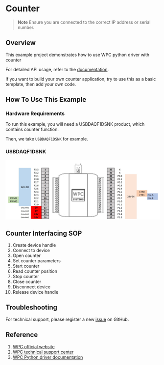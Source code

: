 # Counter
> **Note**
> Ensure you are connected to the correct IP address or serial number.

## Overview

This example project demonstrates how to use WPC python driver with counter

For detailed API usage, refer to the [documentation](https://wpc-systems-ltd.github.io/WPC_Python_driver_release/).

If you want to build your own counter application, try to use this as a basic template, then add your own code.

## How To Use This Example

### Hardware Requirements

To run this example, you will need a USBDAQF1DSNK product, which contains counter function.

Then, we take `USBDAQF1DSNK` for example.

### USBDAQF1DSNK

<img src="https://github.com/WPC-Systems-Ltd/WPC_Python_driver_release/blob/main/Reference/Pinouts/pinout-USBDAQF1DSNK.JPG" alt="drawing" width="600"/>

## Counter Interfacing SOP

1. Create device handle
2. Connect to device
3. Open counter
4. Set counter parameters
5. Start counter
5. Read counter position
6. Stop counter
7. Close counter
8. Disconnect device
9. Release device handle

## Troubleshooting

For technical support, please register a new [issue](https://github.com/WPC-Systems-Ltd/WPC_Python_driver_release/issues) on GitHub.

## Reference

1. [WPC official website](https://www.wpc.com.tw/)
2. [WPC technical support center](https://wpc.super.site/)
3. [WPC Python driver documentation](https://wpc-systems-ltd.github.io/WPC_Python_driver_release/)